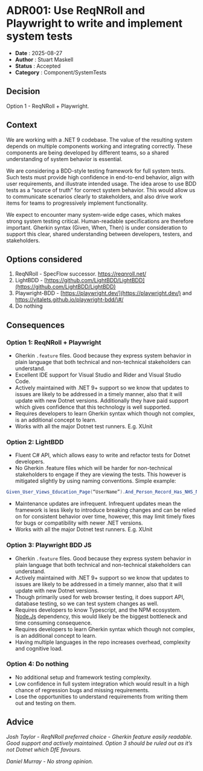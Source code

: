 # ADR001: Use ReqNRoll and Playwright to write and implement system tests

- **Date** : 2025-08-27
- **Author** : Stuart Maskell
- **Status** : Accepted
- **Category** : Component/SystemTests

## Decision

Option 1 \- ReqNRoll \+ Playwright.

## Context

We are working with a .NET 9 codebase. The value of the resulting system depends on multiple components working and integrating correctly. These components are being developed by different teams, so a shared understanding of system behavior is essential.

We are considering a BDD-style testing framework for full system tests. Such tests must provide high confidence in end-to-end behavior, align with user requirements, and illustrate intended usage. The idea arose to use BDD tests as a “source of truth” for correct system behavior. This would allow us to communicate scenarios clearly to stakeholders, and also drive work items for teams to progressively implement functionality.

We expect to encounter many system-wide edge cases, which makes strong system testing critical. Human-readable specifications are therefore important. Gherkin syntax (Given, When, Then) is under consideration to support this clear, shared understanding between developers, testers, and stakeholders.

## Options considered

1. ReqNRoll \- SpecFlow successor. https://reqnroll.net/  
2. LightBDD \- [https://github.com/LightBDD/LightBDD](https://github.com/LightBDD/LightBDD)  
3. Playwright-BDD \- [https://playwright.dev/](https://playwright.dev/) and https://vitalets.github.io/playwright-bdd/\#/  
4. Do nothing

## Consequences

### Option 1: ReqNRoll \+ Playwright

* Gherkin `.feature` files. Good because they express system behavior in plain language that both technical and non-technical stakeholders can understand.  
* Excellent IDE support for Visual Studio and Rider and Visual Studio Code.  
* Actively maintained with .NET 9+ support so we know that updates to issues are likely to be addressed in a timely manner, also that it will update with new Dotnet versions. Additionally they have paid support which gives confidence that this technology is well supported.  
* Requires developers to learn Gherkin syntax which though not complex, is an additional concept to learn.  
* Works with all the major Dotnet test runners. E.g. XUnit

### Option 2: LightBDD

* Fluent C\# API, which allows easy to write and refactor tests for Dotnet developers.  
* No Gherkin .feature files which will be harder for non-technical stakeholders to engage if they are viewing the tests. This however is mitigated slightly by using naming conventions. Simple example: 

```c#
Given_User_Views_Education_Page(“UserName”).And_Person_Record_Has_NHS_Number(“Person”).Then_User_Can_See_Latest_Attendance_Record(“UserName”)
```

* Maintenance updates are infrequent. Infrequent updates mean the framework is less likely to introduce breaking changes and can be relied on for consistent behavior over time, however, this may limit timely fixes for bugs or compatibility with newer .NET versions.  
* Works with all the major Dotnet test runners. E.g. XUnit

### Option 3: Playwright BDD JS

* Gherkin `.feature` files. Good because they express system behavior in plain language that both technical and non-technical stakeholders can understand.  
* Actively maintained with .NET 9+ support so we know that updates to issues are likely to be addressed in a timely manner, also that it will update with new Dotnet versions.  
* Though primarily used for web browser testing, it does support API, database testing, so we can test system changes as well.  
* Requires developers to know Typescript, and the NPM ecosystem. [Node.Js](http://Node.Js) dependency, this would likely be the biggest bottleneck and time consuming consequence.  
* Requires developers to learn Gherkin syntax which though not complex, is an additional concept to learn.  
* Having multiple languages in the repo increases overhead, complexity and cognitive load.

### Option 4: Do nothing

* No additional setup and framework testing complexity.  
* Low confidence in full system integration which would result in a high chance of regression bugs and missing requirements.  
* Lose the opportunities to understand requirements from writing them out and testing on them.

## Advice

*Josh Taylor \- ReqNRoll preferred choice \- Gherkin feature easily readable. Good support and actively maintained. Option 3 should be ruled out as it’s not Dotnet which DfE favours.*

*Daniel Murray \- No strong opinion.*


